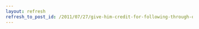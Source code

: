 ```yaml
---
layout: refresh
refresh_to_post_id: /2011/07/27/give-him-credit-for-following-through-on-his-top-priority
---
```

